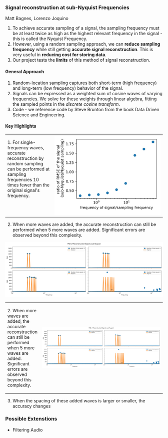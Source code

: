 ### Signal reconstruction at sub-Nyquist Frequencies
Matt Bagnes, Lorenzo Joquino

1. To achieve accurate sampling of a signal, the sampling frequency must be at least twice as high as the highest relevant frequency in the signal - this is called the Nyquist Frequency. 
2. However, using a random sampling approach, we can **reduce sampling frequency** while still getting **accurate signal reconstruction**. This is very useful in **reducing cost for storing data**.
3. Our project tests the **limits** of this method of signal reconstruction. 

#### General Approach

1. Random-location sampling captures both short-term \(high frequency\) and long-term \(low frequency\) behavior of the signal. 
2. Signals can be expressed as a weighted sum of cosine waves of varying frequencies. We solve for these weights through linear algebra, fitting the sampled points in the *discrete cosine transform*. 
3. Code - we reference code by Steve Brunton from the book Data Driven Science and Engineering.

#### Key Highlights 

<table>
  <tr>
    <td style="width:30%; vertical-align: top;">
      <p>
        1. For single-frequency waves, accurate reconstruction by random sampling can be performed at sampling frequencies 10 times fewer than the original signal's frequency.
      </p>
    </td>
    <td style="width:70%; text-align: right;">
      <img src="/readme_images_src_new/singleWaveStats.jpg" alt="drawing" width="600"/>
    </td>
  </tr>
</table>

2. When more waves are added, the accurate reconstruction can still be performed when 5 more waves are added. Significant errors are observed beyond this complexity. 

<img src="/readme_images_src_new/increasingNumberOfWavesPSD.jpg" alt="drawing" width="800"/>


<table>
  <tr>
    <td style="width:10%; vertical-align: top;">
      <p>
        2. When more waves are added, the accurate reconstruction can still be performed when 5 more waves are added. Significant errors are observed beyond this complexity.
      </p>
    </td>
    <td style="width:90%; text-align: right;">
     <img src="/readme_images_src_new/increasingNumberOfWavesPSD.jpg" alt="drawing" width="800"/>
    </td>
  </tr>
</table>


3. When the spacing of these added waves is larger or smaller, the accuracy changes 
 

### Possible Extenstions 
- Filtering Audio 



